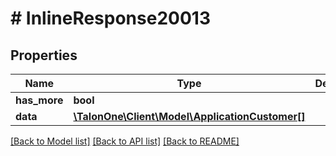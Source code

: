 # # InlineResponse20013

## Properties

Name | Type | Description | Notes
------------ | ------------- | ------------- | -------------
**has_more** | **bool** |  | 
**data** | [**\TalonOne\Client\Model\ApplicationCustomer[]**](ApplicationCustomer.md) |  | 

[[Back to Model list]](../../README.md#documentation-for-models) [[Back to API list]](../../README.md#documentation-for-api-endpoints) [[Back to README]](../../README.md)


